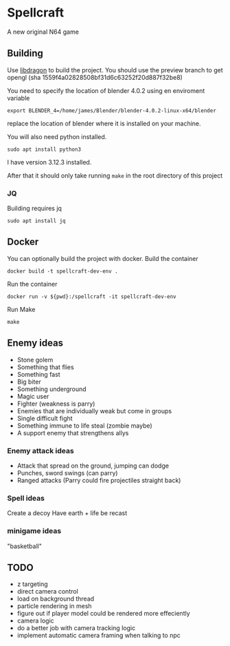 # Spellcraft

A new original N64 game

## Building

Use [libdragon](https://github.com/DragonMinded/libdragon) to build the project. You should use the preview branch to get opengl (sha 1559f4a02828508bf31d6c63252f20d887f32be8)

You need to specify the location of blender 4.0.2 using en enviroment variable

```
export BLENDER_4=/home/james/Blender/blender-4.0.2-linux-x64/blender
```
replace the location of blender where it is installed on your machine.

You will also need python installed. 

```
sudo apt install python3
```

I have version 3.12.3 installed.

After that it should only take running `make` in the root directory of this project
### JQ
Building requires jq
```
sudo apt install jq
```

## Docker
You can optionally build the project with docker. Build the container
```
docker build -t spellcraft-dev-env .
```
Run the container
```
docker run -v ${pwd}:/spellcraft -it spellcraft-dev-env
```
Run Make
```
make
```

## Enemy ideas

* Stone golem
* Something that flies
* Something fast
* Big biter
* Something underground
* Magic user
* Fighter (weakness is parry)
* Enemies that are individually weak but come in groups
* Single difficult fight
* Something immune to life steal (zombie maybe)
* A support enemy that strengthens allys

### Enemy attack ideas

* Attack that spread on the ground, jumping can dodge
* Punches, sword swings (can parry)
* Ranged attacks (Parry could fire projectiles straight back)

### Spell ideas

Create a decoy
Have earth + life be recast

### minigame ideas

"basketball"

## TODO

- z targeting
- direct camera control
- load on background thread
- particle rendering in mesh
- figure out if player model could be rendered more effeciently
- camera logic
-  do a better job with camera tracking logic
-  implement automatic camera framing when talking to npc